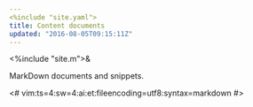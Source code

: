 ```yaml
---
<%include "site.yaml">
title: Content documents
updated: "2016-08-05T09:15:11Z"
---
```


<%include "site.m">&

MarkDown documents and snippets.

<#
vim:ts=4:sw=4:ai:et:fileencoding=utf8:syntax=markdown
#>
